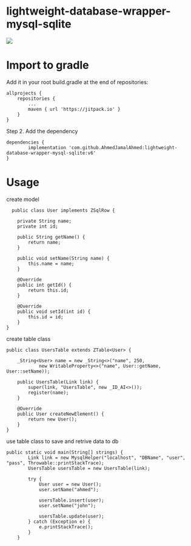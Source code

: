 # lightweight-database-wrapper-mysql-sqlite

[![](https://jitpack.io/v/AhmedJamalAhmed/lightweight-database-wrapper-mysql-sqlite.svg)](https://jitpack.io/#AhmedJamalAhmed/lightweight-database-wrapper-mysql-sqlite)

# Import to gradle

Add it in your root build.gradle at the end of repositories:

	allprojects {
		repositories {
			...
			maven { url 'https://jitpack.io' }
		}
	}
  
Step 2. Add the dependency

	dependencies {
	        implementation 'com.github.AhmedJamalAhmed:lightweight-database-wrapper-mysql-sqlite:v6'
	}
  
  
  # Usage
  
  create model 
  
	  public class User implements ZSqlRow {
	
	    private String name;
	    private int id;
	
	    public String getName() {
	        return name;
	    }
	
	    public void setName(String name) {
	        this.name = name;
	    }
	
	    @Override
	    public int getId() {
	        return this.id;
	    }
	
	    @Override
	    public void setId(int id) {
	        this.id = id;
	    }
	}



create table class 

	public class UsersTable extends ZTable<User> {
	
	    _String<User> name = new _String<>("name", 250,
	            new WritableProperty<>("name", User::getName, User::setName));
	
	    public UsersTable(Link link) {
	        super(link, "UsersTable", new _ID_AI<>());
	        register(name);
	    }
	
	    @Override
	    public User createNewElement() {
	        return new User();
	    }
	}

use table class to save and retrive data to db


	public static void main(String[] strings) {
	        Link link = new MysqlHelper("localhost", "DBName", "user", "pass", Throwable::printStackTrace);
	        UsersTable usersTable = new UsersTable(link);
	
	        try {
	            User user = new User();
	            user.setName("ahmed");
	
	            usersTable.insert(user);
	            user.setName("john");
	            
	            usersTable.update(user);
	        } catch (Exception e) {
	            e.printStackTrace();
	        }
	    }
